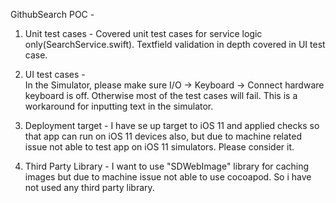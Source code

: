 GithubSearch POC -

1) Unit test cases - 
    Covered unit test cases for service logic only(SearchService.swift). Textfield validation in depth covered in UI test case.

2) UI  test cases -    
    In the Simulator, please make sure I/O -> Keyboard -> Connect hardware keyboard is off. Otherwise most of the test cases will fail.
    This is a workaround for inputting text in the simulator.

3) Deployment target - 
    I have se up  target to iOS 11 and applied checks so that app can run on iOS 11 devices also, but due to machine related issue not  able to test app on  iOS 11     simulators. Please consider it.
    
4)  Third Party Library - 
    I want to use "SDWebImage" library for caching images but due to machine issue not able to use cocoapod. So i have not used any third party library.


